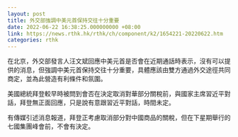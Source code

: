 ```yaml
---
layout: post
title: 外交部強調中美元首保持交往十分重要
date: 2022-06-22 16:38:25.000000000 +08:00
link: https://news.rthk.hk/rthk/ch/component/k2/1654221-20220622.htm
categories: rthk
---
```


在北京，外交部發言人汪文斌回應中美元首是否會在近期通話時表示，沒有可以提供的消息，但強調中美元首保持交往十分重要，具體應該由雙方通過外交途徑共同商定，並為此營造有利條件和氛圍。

美國總統拜登較早時被問到會否在決定取消對華部分關稅前，與國家主席習近平對話，拜登無正面回應，只是說有意跟習近平對話，時間未定。

有傳媒引述消息報道，拜登正考慮取消部分對中國商品的關稅，但在下星期舉行的七國集團峰會前，不會有決定。

